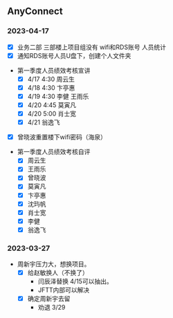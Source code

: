 ## AnyConnect
### 2023-04-17
- [X] 业务二部 三部楼上项目组没有 wifi和RDS账号 人员统计
- [X] 通知RDS账号人员U盘下，创建个人文件夹
* 第一季度人员绩效考核宣讲
  - [X] 4/17 4:30 周云生
  - [X] 4/18 4:30 卞亭惠
  - [X] 4/19 4:30 李健 王雨乐
  - [X] 4/20 4:45 莫寅凡
  - [X] 4/20 5:00 肖士宽
  - [X] 4/21 翁逸飞
- [X] 曾晓波重置楼下wifi密码（海泉）
* 第一季度人员绩效考核自评
  - [X] 周云生
  - [X] 王雨乐
  - [X] 曾晓波
  - [X] 莫寅凡
  - [X] 卞亭惠
  - [X] 沈玙帆
  - [X] 肖士宽
  - [X] 李健
  - [X] 翁逸飞

### 2023-03-27
* 周新宇压力大，想换项目。
  - [x] 给赵敏换人（不换了）
    * 闫辰泽替换 4/15可以抽出。
    * JFTT内部可以解决
  - [x] 确定周新宇去留
    * 劝退 3/29
